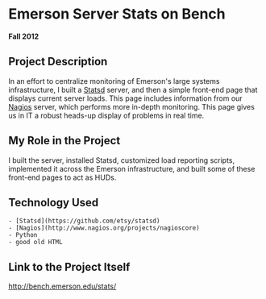 # Emerson Server Stats on Bench

**Fall 2012**

## Project Description

In an effort to centralize monitoring of Emerson's large systems infrastructure, I built a [Statsd](https://github.com/etsy/statsd) server, and then a simple front-end page that displays current server loads. This page includes information from our [Nagios](http://www.nagios.org/projects/nagioscore) server, which performs more in-depth monitoring. This page gives us in IT a robust heads-up display of problems in real time.

## My Role in the Project

I built the server, installed Statsd, customized load reporting scripts, implemented it across the Emerson infrastructure, and built some of these front-end pages to act as HUDs.

## Technology Used

	- [Statsd](https://github.com/etsy/statsd)
	- [Nagios](http://www.nagios.org/projects/nagioscore)
	- Python
	- good old HTML

## Link to the Project Itself

http://bench.emerson.edu/stats/